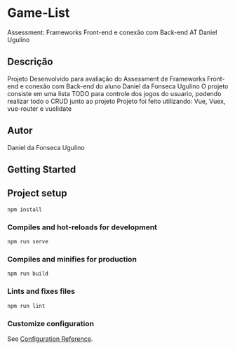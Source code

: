 # Game-List

Assessment: Frameworks Front-end e conexão com Back-end AT Daniel Ugulino

## Descrição

Projeto Desenvolvido para avaliação do Assessment de Frameworks Front-end e conexão com Back-end
do aluno Daniel da Fonseca Ugulino
O projeto consiste em uma lista TODO para controle dos jogos do usuario, podendo realizar todo o CRUD junto ao projeto
Projeto foi feito utilizando: Vue, Vuex, vue-router e vuelidate

## Autor

Daniel da Fonseca Ugulino

## Getting Started

## Project setup
```
npm install
```

### Compiles and hot-reloads for development
```
npm run serve
```

### Compiles and minifies for production
```
npm run build
```

### Lints and fixes files
```
npm run lint
```

### Customize configuration
See [Configuration Reference](https://cli.vuejs.org/config/).
